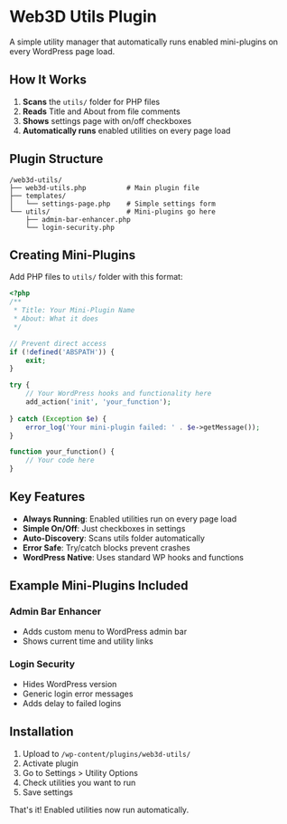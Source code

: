 # Web3D Utils Plugin

A simple utility manager that automatically runs enabled mini-plugins on every WordPress page load.

## How It Works

1. **Scans** the `utils/` folder for PHP files
2. **Reads** Title and About from file comments  
3. **Shows** settings page with on/off checkboxes
4. **Automatically runs** enabled utilities on every page load

## Plugin Structure

```
/web3d-utils/
├── web3d-utils.php          # Main plugin file
├── templates/
│   └── settings-page.php    # Simple settings form
└── utils/                   # Mini-plugins go here
    ├── admin-bar-enhancer.php
    └── login-security.php
```

## Creating Mini-Plugins

Add PHP files to `utils/` folder with this format:

```php
<?php
/**
 * Title: Your Mini-Plugin Name
 * About: What it does
 */

// Prevent direct access
if (!defined('ABSPATH')) {
    exit;
}

try {
    // Your WordPress hooks and functionality here
    add_action('init', 'your_function');
    
} catch (Exception $e) {
    error_log('Your mini-plugin failed: ' . $e->getMessage());
}

function your_function() {
    // Your code here
}
```

## Key Features

- **Always Running**: Enabled utilities run on every page load
- **Simple On/Off**: Just checkboxes in settings  
- **Auto-Discovery**: Scans utils folder automatically
- **Error Safe**: Try/catch blocks prevent crashes
- **WordPress Native**: Uses standard WP hooks and functions

## Example Mini-Plugins Included

### Admin Bar Enhancer
- Adds custom menu to WordPress admin bar
- Shows current time and utility links

### Login Security  
- Hides WordPress version
- Generic login error messages
- Adds delay to failed logins

## Installation

1. Upload to `/wp-content/plugins/web3d-utils/`
2. Activate plugin
3. Go to Settings > Utility Options
4. Check utilities you want to run
5. Save settings

That's it! Enabled utilities now run automatically.